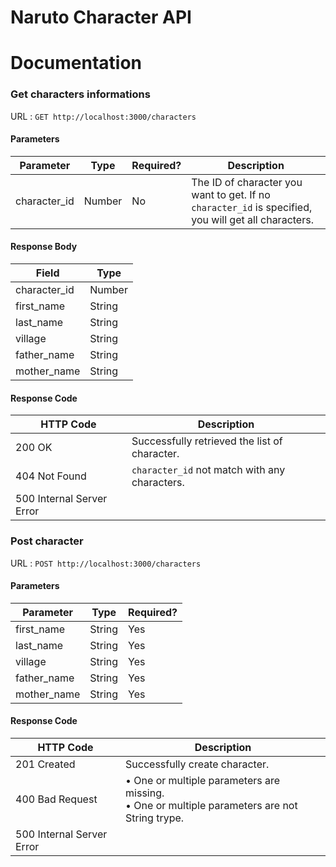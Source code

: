 # Naruto Character API

# Documentation

### Get characters informations
URL : `GET http://localhost:3000/characters`
#### Parameters
Parameter  | Type | Required? | Description
------------- | ------------- | ------------- | -------------
character_id  | Number | No | The ID of character you want to get. If no `character_id` is specified, you will get all characters.
#### Response Body
Field | Type
------------- | -------------
character_id | Number 
first_name | String
last_name | String
village | String
father_name | String
mother_name | String
#### Response Code
HTTP Code | Description
------------- | -------------
200 OK | Successfully retrieved the list of character.
404 Not Found | `character_id` not match with any characters.
500 Internal Server Error |

### Post character
URL : `POST http://localhost:3000/characters`
#### Parameters
Parameter  | Type | Required?
------------- | ------------- | ------------- 
first_name | String | Yes 
last_name | String | Yes
village | String | Yes
father_name | String | Yes
mother_name | String | Yes
#### Response Code
HTTP Code | Description
------------- | -------------
201 Created | Successfully create character.
400 Bad Request | • One or multiple parameters are missing.<br>• One or multiple parameters are not String trype.
500 Internal Server Error |